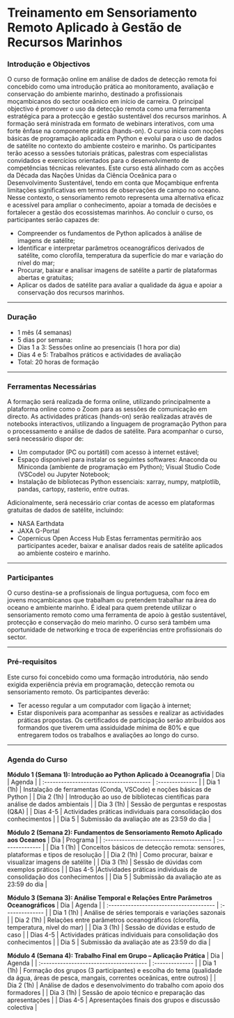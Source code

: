 # Treinamento em Sensoriamento Remoto Aplicado à Gestão de Recursos Marinhos

### Introdução e Objectivos

O curso de formação online em análise de dados de detecção remota foi concebido como uma introdução prática ao
monitoramento, avaliação e conservação do ambiente marinho, destinado a profissionais moçambicanos do sector oceânico em
início de carreira. O principal objectivo é promover o uso da detecção remota como uma ferramenta estratégica para a
protecção e gestão sustentável dos recursos marinhos. A formação será ministrada em formato de webinars interativos, com
uma forte ênfase na componente prática (hands-on). O curso inicia com noções básicas de programação aplicada em Python e
evolui para o uso de dados de satélite no contexto do ambiente costeiro e marinho. Os participantes terão acesso a
sessões tutoriais práticas, palestras com especialistas convidados e exercícios orientados para o desenvolvimento de
competências técnicas relevantes. Este curso está alinhado com as acções da Década das Nações Unidas da Ciência Oceânica
para o Desenvolvimento Sustentável, tendo em conta que Moçambique enfrenta limitações significativas em termos de
observações de campo no oceano. Nesse contexto, o sensoriamento remoto representa uma alternativa eficaz e acessível
para ampliar o conhecimento, apoiar a tomada de decisões e fortalecer a gestão dos ecossistemas marinhos. Ao concluir o
curso, os participantes serão capazes de:

- Compreender os fundamentos de Python aplicados à análise de imagens de satélite;
- Identificar e interpretar parâmetros oceanográficos derivados de satélite, como clorofila, temperatura da superfície
  do mar e variação do nível do mar;
- Procurar, baixar e analisar imagens de satélite a partir de plataformas abertas e gratuitas;
- Aplicar os dados de satélite para avaliar a qualidade da água e apoiar a conservação dos recursos marinhos.

---

### Duração

- 1 mês (4 semanas)
- 5 dias por semana:
- Dias 1 a 3: Sessões online ao presenciais (1 hora por dia)
- Dias 4 e 5: Trabalhos práticos e actividades de avaliação
- Total: 20 horas de formação

---

### Ferramentas Necessárias

A formação será realizada de forma online, utilizando principalmente a plataforma online como o Zoom para as sessões de
comunicação em directo. As actividades práticas (hands-on) serão realizadas através de notebooks interactivos,
utilizando a linguagem de programação Python para o processamento e análise de dados de satélite. Para acompanhar o
curso, será necessário dispor de:

- Um computador (PC ou portátil) com acesso à internet estável;
- Espaço disponível para instalar os seguintes softwares: Anaconda ou Miniconda (ambiente de programação em Python);
  Visual Studio Code (VSCode) ou Jupyter Notebook;
- Instalação de bibliotecas Python essenciais: xarray, numpy, matplotlib, pandas, cartopy, rasterio, entre outras.

Adicionalmente, será necessário criar contas de acesso em plataformas gratuitas de dados de satélite, incluindo:

- NASA Earthdata
- JAXA G-Portal
- Copernicus Open Access Hub Estas ferramentas permitirão aos participantes aceder, baixar e analisar dados reais de
  satélite aplicados ao ambiente costeiro e marinho.

---

### Participantes

O curso destina-se a profissionais de língua portuguesa, com foco em jovens moçambicanos que trabalham ou pretendem
trabalhar na área do oceano e ambiente marinho. É ideal para quem pretende utilizar o sensoriamento remoto como uma
ferramenta de apoio à gestão sustentável, protecção e conservação do meio marinho. O curso será também uma oportunidade
de networking e troca de experiências entre profissionais do sector.

---

### Pré-requisitos

Este curso foi concebido como uma formação introdutória, não sendo exigida experiência prévia em programação, detecção
remota ou sensoriamento remoto. Os participantes deverão:

- Ter acesso regular a um computador com ligação à internet;
- Estar disponíveis para acompanhar as sessões e realizar as actividades práticas propostas. Os certificados de
  participação serão atribuídos aos formandos que tiverem uma assiduidade mínima de 80% e que entregarem todos os
  trabalhos e avaliações ao longo do curso.

---

### Agenda do Curso

**Módulo 1 (Semana 1): Introdução ao Python Aplicado à Oceanografia** | Dia | Agenda | |
:-------------------------------------- | :-------------- | | Dia 1 (1h) | Instalação de ferramentas (Conda, VSCode) e
noções básicas de Python | | Dia 2 (1h) | Introdução ao uso de bibliotecas científicas para análise de dados ambientais
| | Dia 3 (1h) | Sessão de perguntas e respostas (Q&A) | | Dias 4-5 | Actividades práticas individuais para consolidação
dos conhecimentos | | Dia 5 | Submissão da avaliação ate as 23:59 do dia |

**Módulo 2 (Semana 2): Fundamentos de Sensoriamento Remoto Aplicado aos Oceanos** | Dia | Programa | |
:-------------------------------------- | :-------------- | | Dia 1 (1h) | Conceitos básicos de detecção remota:
sensores, plataformas e tipos de resolução | | Dia 2 (1h) | Como procurar, baixar e visualizar imagens de satélite | |
Dia 3 (1h) | Sessão de dúvidas com exemplos práticos | | Dias 4-5 |Actividades práticas individuais de consolidação dos
conhecimentos | | Dia 5 | Submissão da avaliação ate as 23:59 do dia |

**Módulo 3 (Semana 3): Análise Temporal e Relações Entre Parâmetros Oceanográficos** | Dia | Agenda | |
:-------------------------------------- | :-------------- | | Dia 1 (1h) | Análise de séries temporais e variações
sazonais | | Dia 2 (1h) | Relações entre parâmetros oceanográficos (clorofila, temperatura, nível do mar) | | Dia 3 (1h)
| Sessão de dúvidas e estudo de caso | | Dias 4-5 | Actividades práticas individuais para consolidação dos conhecimentos
| | Dia 5 | Submissão da avaliação ate as 23:59 do dia |

**Módulo 4 (Semana 4): Trabalho Final em Grupo – Aplicação Prática** | Dia | Agenda | |
:-------------------------------------- | :-------------- | | Dia 1 (1h) | Formação dos grupos (3 participantes) e
escolha do tema (qualidade da água, áreas de pesca, mangais, correntes oceânicas, entre outros) | | Dia 2 (1h) | Análise
de dados e desenvolvimento do trabalho com apoio dos formadores | | Dia 3 (1h) | Sessão de apoio técnico e preparação
das apresentações | | Dias 4-5 | Apresentações finais dos grupos e discussão colectiva |
